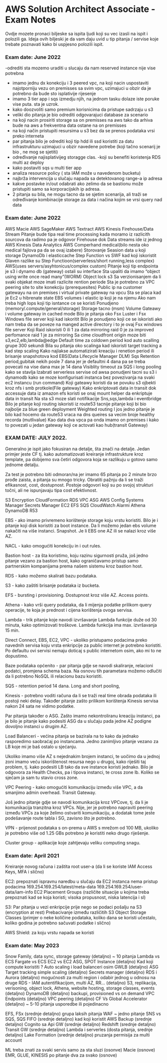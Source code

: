 # AWS Solution Architect Associate - Exam Notes
Ovdje mozete pronaci biljeske sa ispita ljudi koji su vec izasli na ispit i polozili ga. Ideja ovih biljeski je da vam daju uvid u tip pitanja / servise koje trebate poznavati kako bi uspjesno polozili ispit. 
### Exam date: June 2022
-odrediti sta mozemo uraditi u slucaju da nam reserved instance nije vise potrebna
- imamo jednu dx konekciju i 3 peered vpc, na koji nacin uspostaviti najotporniju vezu on premisses sa svim vpc, uzimajuci u obzir da je potrebno da bude sto isplativije rijesenje
- imamo 3 tier app i sqs izmedju njih, na jednom tasku dolaze iste poruke vise puta. sta je uzrok. 
- kako doozvoliti samo premium korisnicima da pristupe sadrzaju u s3
- veliki dio pitanja je bio odrediti odgovarajuci database za scenario
-  na koji nacin prosiriti storage sa on premisses na aws tako da arhiva bude na aws a frekventna data ostane na on premisses
- na koji način pristupiti resursima u s3 bez da se prenos podataka vrsi preko interneta
- par pitanja bilo je odrediti koji tip hdd ili ssd koristiti za datu infrastrukturu uzimajuci u obzir navedene potrebe (koji tačno scenarij je bio , ne mog se sjetiti)
- određivanje najisplativijeg storagge clas.
-koji su benefiti koristenja RDS multi az deploy
- kako postaviti sqs u multi tier app
- analiza resource policy ( sta IAM može u navedenom bucketu) 
- najbrža intervencija u slučaju napada sa detektovanog range-a ip adresa
- kakve postavke in/out odabrati ako zelimo da se bastionu može pristupiti samo sa korporacijskih ip adresa. 
- 2 pitanja su bila, ne mogu tacno da se sjetim scenarija, ali traži se određivanje kombinacije storage za data i načina kojim se vrsi query nad data

### Exam date: June 2022


AWS Macie
AWS SageMaker
AWS Textract
AWS Kinesis Firehouse/Data Stream
Pitanje bude tipa real time processing kada moramo iz razlicith sourcova da radimo pa je odgovor Firehouse dok Data streams ide iz jednog
AWS Kinesis Data Analytics
AWS Comperhand medical(bilo nesta oko medical fajlova pa da se ovaj izabere)
Storovanje Seasion data u koji storage 
DynamoDb i elasticcache
Step Function vs SWF kad koji iskoristit 
Glaven razlike su Step Functioon(serverless/short running,less complex)
AWS(uses servers/asyhtonicus/complex custom)
Pitanje koji tip endpointa je s3 i dynamo db (gateway) ostali su interface
Sta upaliti da imamo “object using write once read many”(WORM)
Object lock s3
Sa verzionisanjem da li svaki objekat moze imati razlicite rention periode
Sta je potrebno za VPC peering site to site konekciju (prerequesites)
Public ip na customer gatewayu na on premises 
i virtual private gateway na vpcu
Sta se placa kad je Ec2 u hibrenate state
EBS volumes i elastic ip koji je na njemu
Ako nam treba high Iops koji tip isntance ce se koristi
Ponudjeno (memory/.compute/general/storage) Storage tacno (msm)
Volume Gateawy i volume gateway in cached mode
Bilo je pitanja oko Fsx Luster i Fsx Windows file server koji kad iskoritit
Bilo je ponudjeno koji ce se iskoristi ako nam treba da se poveze na manged active directory i to je ovaj Fsx windows file server
Koji Raid iskoristi 0 ili 1 za data mirroring
raid 0 je za improved perfomance 
raid 1 je za mirroring
Sa cime cloudfront origin moze biti
s3,ec2,elb,lambda@edge
Default time za coldown period kod auto scalling grupe
300 sekundi
Bila su pitanja oko scalinga kad iskoristi target tracking a kad step scaling
Kako najlakse automatizirati kreaciju i renetion period ili brisanje snapshotova kod EBS(Data Lifecycle Manager DLM)
Sqs Retention period,gubitak nekih posle 7 dana jer je defaultni 4 dana pa se treba povecati na vise dana max je 14 dana
Visiblity timeout za SQS i long pooling kako se stavlja
Izabrati serverless servise od awsa ponudjeni tacni su s3 i dynamodb
kako se moze konfigurisati instanca bez povezivanja na svaki ec2 instancu (run command)
Koji gateawy koristi da se povuku s3 ojbekti kroz nfs i smb protkole(File gateway)
Kako enkriptovati data in transit dok accessuje data iz amazon efs
koristi se onaj mount helper da enkriptuje data in transit
Na sta s3 moze slati notifikacije
Sns,sqs,lambda i eventbridge
Bilo je pitanje koji routing iskoristi iz route53 tacnije pitanje koji bi bio najbolje za blue green deployment
Weighted routing 
I jos jedno pitanje je bilo kad hocemo da route53 vraca na dns queires sa vecim broje healthy recorda (mutlivalue)
Kao data dva vpca pa onda imamo on premises i kako to povezati u jedan gateway koji ce actovati kao hub(transit Gateway)

### EXAM DATE: JULY 2022.

Generalno je ispit jako fokusiran na detalje, šta znači na detalje. Jedan primjer jeste CF tj. kako automatizovati kreiranje infrastrukture kroz template, pa dobijemo sva četiri odgovora koja se razlikuju u gotovo samo jednome detalju.

Za test je potrebno biti odmoran/na jer imamo 65 pitanja po 2 minute brzo prođe zaista, a pitanja su mnogo tricky. Obratiti pažnju da li se traži efikasnost, cost, dostupnost. Postoje odgovori koji su po svojoj strukturi točni, ali ne ispunjavaju tipa cost efektivnost. 

S3 Encryption
CloudFormation
RDS
VPC
ASG
AWS Config
Systems Manager
Secrets Manager
EC2
EFS
SQS
CloudWatch Alarmi
Athena
DynamoDB
R53



EBS - ako imamo privremeno korištenje storage koju vrstu koristiti. Bilo je i pitanje koji disk koristiti za boot instance.
Da li možemo jedan ebs volume nakačiti na više instanci. 
Snapshot. Je li EBS one AZ ili se nalazi kroz više AZ. 

NACL - kako omogućiti konekciju in i out rules. 

Bastion host - za šta koristimo, koju razinu sigurnosti pruža, još jedno pitanje vezano za bastion host, kako ograničavamo pristup samo partnerskim kompanijama prema našem sistemu kroz bastion host. 

RDS - kako možemo skalirati bazu podataka. 

S3 - kako zaštiti brisanje podataka iz bucketa.

EFS - bursting i provisioning. Dostupnost kroz više AZ. Access points. 

Athena - kako vrši query podataka, da li mijenja podatke prilikom query operacije, te koja je prednost i cijena korištenja ovoga servisa. 

Lambda - trik pitanje koje navodi izvršavanje Lambda funkcije duže od 30 minuta, kako optimizovati troškove. Lambda funkcija ima max. izvršavanja 15 min. 


Direct Connect, EBS, EC2, VPC - ukoliko pristupamo podacima preko navednih servisa koju vrsta enkripcije za public internet je potrebno koristiti. Po defaultu ovi servisi nemaju doticaj s public internetom osim, ako mi to ne dopustimo. 

Baze podataka općenito - par pitanja gdje se navodi skaliranje, relacioni podatci, promjena schema baza. Na osnovu tih parametara možemo odlučiti da li potrebno NoSQL ili relacionu bazu koristiti.

SQS - retention period 14 dana. Long and short pooling,

Kinesis - potrebno voditi računa da li se traži real time obrada podataka ili postoji neki delay.
Također pitanje zašto prilikom korištenja Kinesis servisa nakon 24 sata ne vidimo podatke. 

Par pitanja također o ASG. Zašto imamo nekontroliranu kreaciju instanci, pa je bilo je pitanje kako podesiti ASG da u slučaju pada jedne AZ podigne dovoljno instanci u drugim AZ. 

Load Balanceri - većina pitanja se bazirala na to kako da jednako rasporedimo saobraćaj po instancama. Jedno zanimljivo pitanje vezano za LB koje mi je baš ostalo u sjećanju.

 Ukoliko imamo više AZ s nejednakim brojem instanci, te uočimo da u jednoj zoni imamo veću iskorištenost resursa nego u drugoj, kako riješiti taj problem, tj. kako podesiti LB tako da sve instance koristi jednako. Bilo je odgovora za Health Checks, pa i tipova instanci, te cross zone lb. Koliko se sjećam ja sam tu stavio cross zone. 

VPC Peering - kako omogućiti komunikaciju između više VPC, a da smanjimo admin overhead. Transit Gateway.

Još jedno pitanje gdje se navodi komunikacija kroz VPCove, tj. da li je komunikacija tranzitna kroz VPCs. Nije, jer je potrebno napraviti peering između VPCs za koje želimo ostvariti komunikaciju, a dodatak tome jeste podešavanje route tabla i SG, zavisno što je potrebno.

VPN - prijenost podataka s on-prema u AWS s mrežom od 100 MB, ukoliko je potrebno više od 1.25 GBs potrebno je koristiti neko drugo riješenje. 

Cluster group - aplikacije koje zahtjevaju veliku computing snagu.

### Exam date: April 2021  
Kreiranje novog računa i zaštita root user-a
(da li se koriste IAM Access Keys, MFA i slično)

EC2:
prepoznati ispravnu naredbu u slučaju da EC2 instanca nema pristup podacima
169.254.169.254/latest/meta-data
169.254.169.254/user-data/iam-info 
EC2 Placement Groups (različite situacije u kojima treba prepoznati kad se koja koristi; visoka propusnost, niska latencija i sl)

S3:
Par pitanja u vezi enkripcije prije nego se podaci pošalju na S3 (encryption at rest)
Prebacivanje između različitih S3 Object Storage Classes 
(primjer o neke količine podataka, koliko dana se koristi učestalo, koliko godina je potrebno sačuvati podatke i slično)

AWS Shield:
za koju vrstu napada se koristi  

### Exam date: May 2023 

Snow Family, data sync, storage gateway (detaljno) ~ 10 pitanja
Lambda vs ECS Fargate vs ECS EC2 vs EC2 ASG, SPOT Instance (detaljno) Kad koji compute koristiti ?
Auto scaling i load balanceri osim GWLB (detaljno)
ASG Target tracking simple scaling (detaljno)
Secrets manager (detaljno)
RDS i Aurora (detaljno) mogućnosti za multi region i odabir jednog u odnosu na druge
RDS - IAM autentifikacijom, multi AZ, RR... (detaljno)
S3, replikacija, verisoning, object lock, Athena, website hosting, storage classes, events (detaljno)
DynamoDB (detaljno) backupi, provisioned vs on demand
VPC Endpoints (detaljno)
VPC peering (detaljno)
CF Vs Global Accelerator (detaljno) ~ 5-10 pitanja usporedbe ili pojedinacno

EFS, FSx (srednje detaljno) grupa laksih pitanja
WAF ~ jedno pitanje
SNS vs SQS, SQS FIFO (srednje detaljno) kad koji koristit
AWS Backup (srednje detaljno)
Cognito sa Api GW (srednje detaljno)
Redshift (srednje detaljno)
Transit GW (srednje detaljno)
Lambda i serverles (dosta pitanja, srednje detaljno)
Lake Formation (srednje detaljno) pruzanja permisija za multi account

ML treba znati za svaki servis samo za sta sluzi (osonve)
Macie (osnove)
EMR, GLUE, KINESIS po pitanje dva za svako (osnove)
